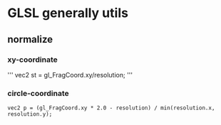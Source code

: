 # GLSL generally utils

## normalize

### xy-coordinate
'''
vec2 st = gl_FragCoord.xy/resolution;
'''

### circle-coordinate
```
vec2 p = (gl_FragCoord.xy * 2.0 - resolution) / min(resolution.x, resolution.y);
```